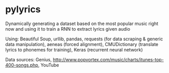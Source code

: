 # pylyrics

Dynamically generating a dataset based on the most popular music right now and using it to train a RNN to extract lyrics given audio

Using:
Beautiful Soup, urllib, pandas, requests (for data scraping & generic data manipulation),
aeneas (forced alignment),
CMUDictionary (translate lyrics to phonemes for training),
Keras (recurrent neural network) 

Data sources: Genius, http://www.popvortex.com/music/charts/itunes-top-400-songs.php, YouTube

